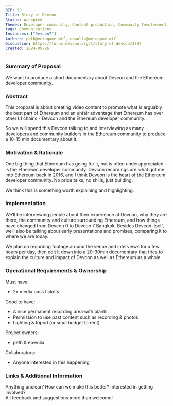 ```yaml
---
DIP: 58
Title: Story of Devcon
Status: Accepted
Themes: Developer community, Content production, Community Involvement, Social
tags: Communications
Instances: ["Devcon7"]
Authors: peth@metagame.wtf, eowulia@metagame.wtf
Discussion: https://forum.devcon.org/t/story-of-devcon/3797
Created: 2024-09-26
---
```


### Summary of Proposal
We want to produce a short documentary about Devcon and the Ethereum developer community.

### Abstract  
This proposal is about creating video content to promote what is arguably the best part of Ethereum and an unfair advantage that Ethereum has over other L1 chains - Devcon and the Ethereum developer community.

So we will spend this Devcon talking to and interviewing as many developers and community builders in the Ethereum community to produce a 10-15 min documentary about it.

### Motivation & Rationale  
One big thing that Ethereum has going for it, but is often underappreciated - is the Ethereum developer community. Devcon recordings are what got me into Ethereum back in 2016, and I think Devcon is the heart of the Ethereum developer community. No price talks, no shills, just building.

We think this is something worth explaining and highlighting.

### Implementation  
We‘ll be interviewing people about their experience at Devcon, why they are there, the community and culture surrounding Ethereum, and how things have changed from Devcon 0 to Devcon 7 Bangkok. Besides Devcon itself, we‘ll also be talking about early presentations and promises, comparing it to where we are today.

We plan on recording footage around the venue and interviews for a few hours per day, then edit it down into a 20-30min documentary that tries to explain the culture and impact of Devcon as well as Ethereum as a whole.
### Operational Requirements & Ownership

Must have:
- 2x media pass tickets

Good to have:
- A nice permanent recording area with plants
- Permission to use past content such as recording & photos
- Lighting & tripod (or smol budget to rent)

Project owners:
- peth & eowulia

Collaborators:
- Anyone interested in this happening

### Links & Additional Information  
Anything unclear? How can we make this better? Interested in getting involved?  
All feedback and suggestions more than welcome!
